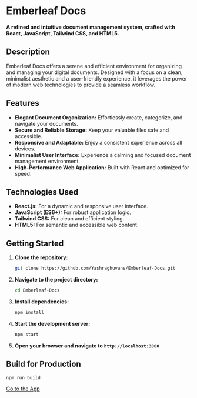 # Emberleaf Docs

**A refined and intuitive document management system, crafted with React, JavaScript, Tailwind CSS, and HTML5.**

## Description

Emberleaf Docs offers a serene and efficient environment for organizing and managing your digital documents. Designed with a focus on a clean, minimalist aesthetic and a user-friendly experience, it leverages the power of modern web technologies to provide a seamless workflow.

## Features

* **Elegant Document Organization:** Effortlessly create, categorize, and navigate your documents.
* **Secure and Reliable Storage:** Keep your valuable files safe and accessible.
* **Responsive and Adaptable:** Enjoy a consistent experience across all devices.
* **Minimalist User Interface:** Experience a calming and focused document management environment.
* **High-Performance Web Application:** Built with React and optimized for speed.

## Technologies Used

* **React.js:** For a dynamic and responsive user interface.
* **JavaScript (ES6+):** For robust application logic.
* **Tailwind CSS:** For clean and efficient styling.
* **HTML5:** For semantic and accessible web content.

## Getting Started

1.  **Clone the repository:**

    ```bash
    git clone https://github.com/Yashraghuvans/Emberleaf-Docs.git
    ```

2.  **Navigate to the project directory:**

    ```bash
    cd Emberleaf-Docs
    ```

3.  **Install dependencies:**

    ```bash
    npm install
    ```

4.  **Start the development server:**

    ```bash
    npm start
    ```

5.  **Open your browser and navigate to `http://localhost:3000`**

## Build for Production

```bash
npm run build
```
[Go to the App](https://docs-model.vercel.app)
